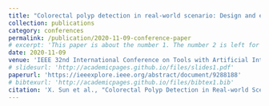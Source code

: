 ```yaml
---
title: "Colorectal polyp detection in real-world scenario: Design and experiment study"
collection: publications
category: conferences
permalink: /publication/2020-11-09-conference-paper
# excerpt: 'This paper is about the number 1. The number 2 is left for future work.'
date: 2020-11-09
venue: 'IEEE 32nd International Conference on Tools with Artificial Intelligence (ICTAI)'
# slidesurl: 'http://academicpages.github.io/files/slides1.pdf'
paperurl: 'https://ieeexplore.ieee.org/abstract/document/9288188'
# bibtexurl: 'http://academicpages.github.io/files/bibtex1.bib'
citation: 'X. Sun et al., "Colorectal Polyp Detection in Real-world Scenario: Design and Experiment Study," 2020 IEEE 32nd International Conference on Tools with Artificial Intelligence (ICTAI), Baltimore, MD, USA, 2020, pp. 706-713, doi: 10.1109/ICTAI50040.2020.00113.'
---
```

